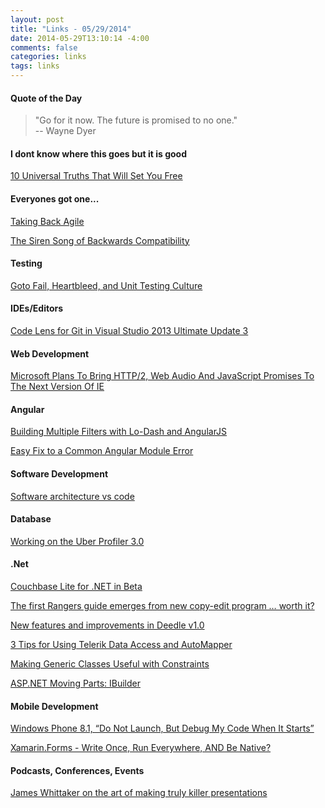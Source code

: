```yaml
---
layout: post
title: "Links - 05/29/2014"
date: 2014-05-29T13:10:14 -4:00
comments: false
categories: links
tags: links
---
```


#### Quote of the Day

<blockquote>"Go for it now. The future is promised to no one."<br>
-- Wayne Dyer
</blockquote>

#### I dont know where this goes but it is good

[10 Universal Truths That Will Set You Free](http://www.dumblittleman.com/2014/05/10-universal-truths-will-set-free.html)

#### Everyones got one...

[Taking Back Agile](http://www.infoq.com/articles/taking-back-agile)

[The Siren Song of Backwards Compatibility](haacked.com/archive/2014/05/27/backwards-compatibility/)

#### Testing

[Goto Fail, Heartbleed, and Unit Testing Culture](visualstudiomagazine.com/blogs/tool-tracker/2014/05/generic-classes-and-constraints.aspx)

#### IDEs/Editors

[Code Lens for Git in Visual Studio 2013 Ultimate Update 3](http://blogs.msdn.com/b/visualstudioalm/archive/2014/05/23/code-lens-for-git-in-visual-studio-2013-ultimate-update-3.aspx)

#### Web Development

[Microsoft Plans To Bring HTTP/2, Web Audio And JavaScript Promises To The Next Version Of IE](http://techcrunch.com/2014/05/28/microsoft-plans-to-bring-http2-web-audio-and-javascript-promises-to-the-next-version-of-ie)

#### Angular

[Building Multiple Filters with Lo-Dash and AngularJS](http://odetocode.com/blogs/scott/archive/2014/05/29/building-multiple-filters-with-lo-dash-and-angularjs.aspx)

[Easy Fix to a Common Angular Module Error](http://www.johnpapa.net/easy-fix-to-a-common-angular-module-error/)

#### Software Development

[Software architecture vs code](http://www.codingthearchitecture.com/2014/05/29/software_architecture_vs_code.html)

#### Database

[Working on the Uber Profiler 3.0](http://ayende.com/blog/166849/working-on-the-uber-profiler-3-0)

#### .Net

[Couchbase Lite for .NET in Beta](http://visualstudiomagazine.com/blogs/data-driver/2014/05/couchbase-lite-for-net.aspx)

[The first Rangers guide emerges from new copy-edit program … worth it?](blogs.msdn.com/b/willy-peter_schaub/archive/2014/05/23/the-first-rangers-guide-emerges-from-new-copy-edit-program-worth-it.aspx)

[New features and improvements in Deedle v1.0](http://tomasp.net/blog/2014/deedle-v1/)

[3 Tips for Using Telerik Data Access and AutoMapper](http://blogs.telerik.com/openaccessteam/posts/14-05-27/3-tips-for-using-telerik-data-access-and-automapper)

[Making Generic Classes Useful with Constraints](visualstudiomagazine.com/blogs/tool-tracker/2014/05/generic-classes-and-constraints.aspx)

[ASP.NET Moving Parts: IBuilder](http://whereslou.com/2014/05/28/asp-net-moving-parts-ibuilder/)

#### Mobile Development

[Windows Phone 8.1, “Do Not Launch, But Debug My Code When It Starts”](http://mtaulty.com/CommunityServer/blogs/mike_taultys_blog/archive/2014/05/27/windows-phone-8-1-do-not-launch-but-debug-my-code-when-it-starts.aspx)

[Xamarin.Forms - Write Once, Run Everywhere, AND Be Native?](www.hanselman.com/blog/XamarinFormsWriteOnceRunEverywhereANDBeNative.aspx)

#### Podcasts, Conferences, Events

[James Whittaker on the art of making truly killer presentations](http://blogs.technet.com/b/microsoft_blog/archive/2014/05/29/james-whittaker-on-the-art-of-making-killer-presentations.aspx)
